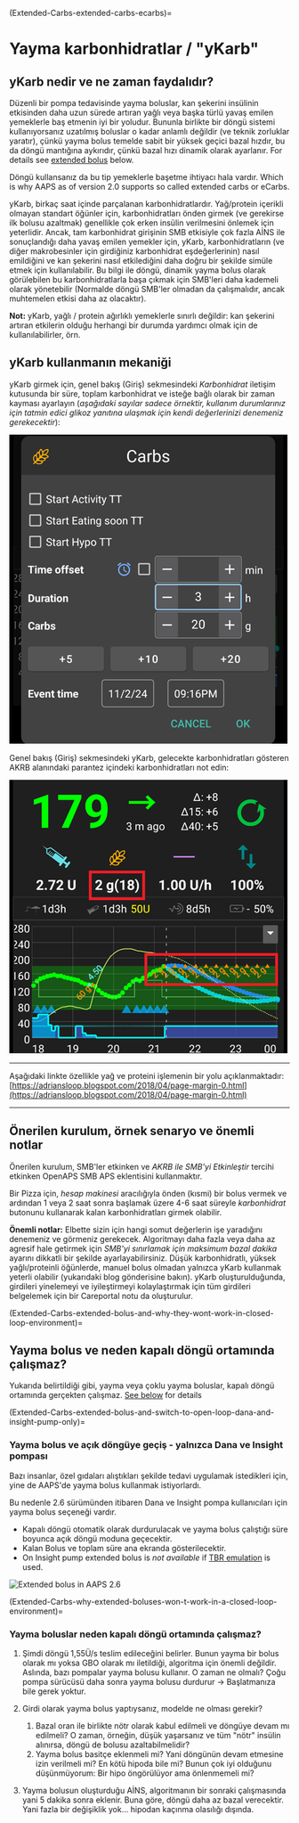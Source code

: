 (Extended-Carbs-extended-carbs-ecarbs)=
# Yayma karbonhidratlar / "yKarb"

## yKarb nedir ve ne zaman faydalıdır?

Düzenli bir pompa tedavisinde yayma boluslar, kan şekerini insülinin etkisinden daha uzun sürede artıran yağlı veya başka türlü yavaş emilen yemeklerle baş etmenin iyi bir yoludur. Bununla birlikte bir döngü sistemi kullanıyorsanız uzatılmış boluslar o kadar anlamlı değildir (ve teknik zorluklar yaratır), çünkü yayma bolus temelde sabit bir yüksek geçici bazal hızdır, bu da döngü mantığına aykırıdır, çünkü bazal hızı dinamik olarak ayarlanır. For details see [extended bolus](#extended-bolus-and-why-they-wont-work-in-closed-loop-environment) below.

Döngü kullansanız da bu tip yemeklerle başetme ihtiyacı hala vardır. Which is why AAPS as of version 2.0 supports so called extended carbs or eCarbs.

yKarb, birkaç saat içinde parçalanan karbonhidratlardır. Yağ/protein içerikli olmayan standart öğünler için, karbonhidratları önden girmek (ve gerekirse ilk bolusu azaltmak) genellikle çok erken insülin verilmesini önlemek için yeterlidir.  Ancak, tam karbonhidrat girişinin SMB etkisiyle çok fazla AİNS ile sonuçlandığı daha yavaş emilen yemekler için, yKarb, karbonhidratların (ve diğer makrobesinler için girdiğiniz karbonhidrat eşdeğerlerinin) nasıl emildiğini ve kan şekerini nasıl etkilediğini daha doğru bir şekilde simüle etmek için kullanılabilir. Bu bilgi ile döngü, dinamik yayma bolus olarak görülebilen bu karbonhidratlarla başa çıkmak için SMB'leri daha kademeli olarak yönetebilir (Normalde döngü SMB'ler olmadan da çalışmalıdır, ancak muhtemelen etkisi daha az olacaktır).

**Not:** yKarb, yağlı / protein ağırlıklı yemeklerle sınırlı değildir: kan şekerini artıran etkilerin olduğu herhangi bir durumda yardımcı olmak için de kullanılabilirler, örn.

## yKarb kullanmanın mekaniği

yKarb girmek için, genel bakış (Giriş) sekmesindeki *Karbonhidrat* iletişim kutusunda bir süre, toplam karbonhidrat ve isteğe bağlı olarak bir zaman kayması ayarlayın (*aşağıdaki sayılar sadece örnektir, kullanım durumlarınız için tatmin edici glikoz yanıtına ulaşmak için kendi değerlerinizi denemeniz gerekecektir*):

![Enter carbs](../images/eCarbs_Dialog.png)

Genel bakış (Giriş) sekmesindeki yKarb, gelecekte karbonhidratları gösteren AKRB alanındaki parantez içindeki karbonhidratları not edin:

![eCarbs in graph](../images/eCarbs_Graph.png)

______________________________________________________________________

Aşağıdaki linkte özellikle yağ ve proteini işlemenin bir yolu açıklanmaktadır: [https://adriansloop.blogspot.com/2018/04/page-margin-0.html](https://adriansloop.blogspot.com/2018/04/page-margin-0.html)

______________________________________________________________________

## Önerilen kurulum, örnek senaryo ve önemli notlar

Önerilen kurulum, SMB'ler etkinken ve *AKRB ile SMB'yi Etkinleştir* tercihi etkinken OpenAPS SMB APS eklentisini kullanmaktır.

Bir Pizza için, *hesap makinesi* aracılığıyla önden (kısmi) bir bolus vermek ve ardından 1 veya 2 saat sonra başlamak üzere 4-6 saat süreyle *karbonhidrat* butonunu kullanarak kalan karbonhidratları girmek olabilir.

**Önemli notlar:** Elbette sizin için hangi somut değerlerin işe yaradığını denemeniz ve görmeniz gerekecek. Algoritmayı daha fazla veya daha az agresif hale getirmek için *SMB'yi sınırlamak için maksimum bazal dakika* ayarını dikkatli bir şekilde ayarlayabilirsiniz. Düşük karbonhidratlı, yüksek yağlı/proteinli öğünlerde, manuel bolus olmadan yalnızca yKarb kullanmak yeterli olabilir (yukarıdaki blog gönderisine bakın). yKarb oluşturulduğunda, girdileri yinelemeyi ve iyileştirmeyi kolaylaştırmak için tüm girdileri belgelemek için bir Careportal notu da oluşturulur.

(Extended-Carbs-extended-bolus-and-why-they-wont-work-in-closed-loop-environment)=
## Yayma bolus ve neden kapalı döngü ortamında çalışmaz?

Yukarıda belirtildiği gibi, yayma veya çoklu yayma boluslar, kapalı döngü ortamında gerçekten çalışmaz. [See below](#why-extended-boluses-wont-work-in-a-closed-loop-environment) for details

(Extended-Carbs-extended-bolus-and-switch-to-open-loop-dana-and-insight-pump-only)=
### Yayma bolus ve açık döngüye geçiş - yalnızca Dana ve Insight pompası

Bazı insanlar, özel gıdaları alıştıkları şekilde tedavi uygulamak istedikleri için, yine de AAPS'de yayma bolus kullanmak istiyorlardı.

Bu nedenle 2.6 sürümünden itibaren Dana ve Insight pompa kullanıcıları için yayma bolus seçeneği vardır.

- Kapalı döngü otomatik olarak durdurulacak ve yayma bolus çalıştığı süre boyunca açık döngü moduna geçecektir.
- Kalan Bolus ve toplam süre ana ekranda gösterilecektir.
- On Insight pump extended bolus is *not available* if [TBR emulation](#Accu-Chek-Insight-Pump-settings-in-aaps) is used.

![Extended bolus in AAPS 2.6](../images/ExtendedBolus2_6.png)

(Extended-Carbs-why-extended-boluses-won-t-work-in-a-closed-loop-environment)=
### Yayma boluslar neden kapalı döngü ortamında çalışmaz?

1. Şimdi döngü 1,55Ü/s teslim edileceğini belirler. Bunun yayma bir bolus olarak mı yoksa GBO olarak mı iletildiği, algoritma için önemli değildir. Aslında, bazı pompalar yayma bolusu kullanır. O zaman ne olmalı? Çoğu pompa sürücüsü daha sonra yayma bolusu durdurur -> Başlatmanıza bile gerek yoktur.

2. Girdi olarak yayma bolus yaptıysanız, modelde ne olması gerekir?

   1. Bazal oran ile birlikte nötr olarak kabul edilmeli ve döngüye devam mı edilmeli? O zaman, örneğin, düşük yaşarsanız ve tüm "nötr" insülin alınırsa, döngü de bolusu azaltabilmelidir?
   2. Yayma bolus basitçe eklenmeli mi? Yani döngünün devam etmesine izin verilmeli mi? En kötü hipoda bile mi? Bunun çok iyi olduğunu düşünmüyorum: Bir hipo öngörülüyor ama önlenmemeli mi?

3. Yayma bolusun oluşturduğu AİNS, algoritmanın bir sonraki çalışmasında yani 5 dakika sonra eklenir. Buna göre, döngü daha az bazal verecektir. Yani fazla bir değişiklik yok... hipodan kaçınma olasılığı dışında.
